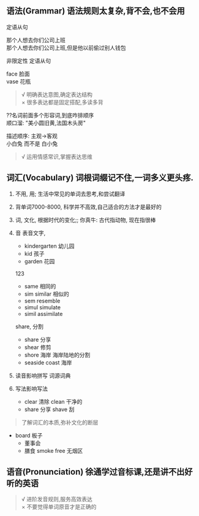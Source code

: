## 语法(Grammar) 语法规则太复杂,背不会,也不会用

定语从句

那个人想去你们公司上班  
那个人想去你们公司上班,但是他以前偷过别人钱包


非限定性 定语从句 

face 脸面  
vase 花瓶

> √ 明确表达意图,确定表达结构  
> × 很多表达都是固定搭配,多读多背


??名词前面多个形容词,到底咋排顺序  
顺口溜: "美小圆旧黄,法国木头房"

描述顺序: 主观->客观  
小白兔 而不是 白小兔

> √ 运用情感常识,掌握表达思维

## 词汇(Vocabulary) 词根词缀记不住,一词多义更头疼.
1. 不用, 用;  生活中常见的单词去思考,和尝试翻译 
2. 背单词7000-8000, 科学并不高效,自己适合的方法才是最好的
3. 词, 文化, 根据时代的变化;; 你真牛: 古代指动物, 现在指很棒
4. 音  表音文字,
    - kindergarten 幼儿园
    - kid 孩子
    - garden 花园
    
    123
    
    - same 相同的
    - sim similar 相似的 
    - sem resemble  
    - simul simulate
    - simil assimilate

    share, 分割
    - share 分享
    - shear 修剪 
    - shore 海岸  海岸陆地的分割
    - seaside coast 海岸
    
5. 读音影响拼写 
    词源词典
6. 写法影响写法

    - clear 清除 clean 干净的
    - share 分享 shave 刮

> 了解词汇的本质,弥补文化的断层

- board 板子 
    - 董事会
    - 膳食
smoke free 无烟区
    
## 语音(Pronunciation) 徐通学过音标课,还是讲不出好听的英语

> √ 进阶发音规则,服务高效表达  
> × 不要觉得单词原音才是正确的
    

